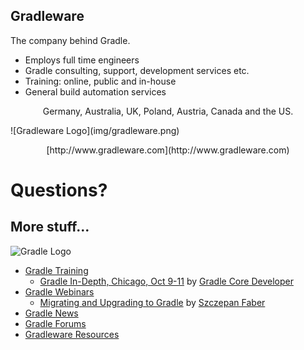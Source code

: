 ## Gradleware

The company behind Gradle.

* Employs full time engineers
* Gradle consulting, support, development services etc.
* Training: online, public and in-house
* General build automation services

<p style="text-align: center">Germany, Australia, UK, Poland, Austria, Canada and the US.</p>
![Gradleware Logo](img/gradleware.png)
<p style="text-align: center">[http://www.gradleware.com](http://www.gradleware.com)</p> 

# Questions?

## More stuff…

![Gradle Logo](img/gradle.png)

* [Gradle Training](http://gradleware.com/training)
    * [Gradle In-Depth, Chicago, Oct 9-11](http://gradleware.com/training) by [Gradle Core Developer](http://www.gradleware.com/team)
* [Gradle Webinars](http://gradle.org/webinars)
    * [Migrating and Upgrading to Gradle](http://gradleware.com/news/100) by [Szczepan Faber](http://www.gradleware.com/team#szczepan-faber)
* [Gradle News](http://gradle.org/news)
* [Gradle Forums](http://forums.gradle.org)
* [Gradleware Resources](http://gradleware.com/resources)

